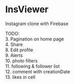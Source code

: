 # InsViewer
Instagram clone with Firebase

TODO:  
3. Pagination on home page  
4. Share  
8. Edit profile  
9. Alerts  
10. photo filters  
11. following & follower list  
12. comment with creationDate  
13. likes in cell

